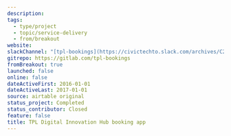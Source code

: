 ```yaml
---
description:
tags:
  - type/project
  - topic/service-delivery
  - from/breakout
website:
slackChannel: "[tpl-bookings](https://civictechto.slack.com/archives/C2CS2KKS6)"
gitrepo: https://gitlab.com/tpl-bookings
fromBreakout: true
launched: false
online: false
dateActiveFirst: 2016-01-01
dateActiveLast: 2017-01-01
source: airtable original
status_project: Completed
status_contributor: Closed
feature: false
title: TPL Digital Innovation Hub booking app
---
```

